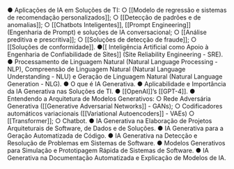 ● Aplicações de IA em Soluções de TI:
	○ [[Modelo de regressão e sistemas de recomendação personalizados]];
	○ [[Detecção de padrões e de anomalias]];
	○ [[Chatbots Inteligentes]], [[Prompt Engineering]] (Engenharia de Prompt) e soluções de IA
	conversacional;
	○ [[Análise preditiva e prescritiva]];
	○ [[Soluções de detecção de fraude]];
	○ [[Soluções de conformidade]].
●[[ Inteligência Artificial como Apoio à Engenharia de Confiabilidade de Sites]] (Site Reliability
Engineering - SRE).
● Processamento de Linguagem Natural (Natural Language Processing - NLP), Compreensão
de Linguagem Natural (Natural Language Understanding - NLU) e Geração de Linguagem
Natural (Natural Language Generation - NLG).
● O que é IA Generativa.
● Aplicabilidade e Importância da IA Generativa nas Soluções de TI.
● [[OpenAI]]’s [[GPT-4]].
● Entendendo a Arquitetura de Modelos Generativos:
	○ Rede Adversária Generativa ([[Generative Adversarial Networks]] - GANs);
	○ Codificadores automáticos variacionais ([[Variational Autoencoders]] - VAEs)
	○ [[Transformer]];
	○ Chatbot.
● IA Generativa na Elaboração de Projetos Arquiteturais de Software, de Dados e de
Soluções.
● IA Generativa para a Geração Automatizada de Código.
● IA Generativa na Detecção e Resolução de Problemas em Sistemas de Software.
● Modelos Generativos para Simulação e Prototipagem Rápida de Sistemas de Software.
● IA Generativa na Documentação Automatizada e Explicação de Modelos de IA.